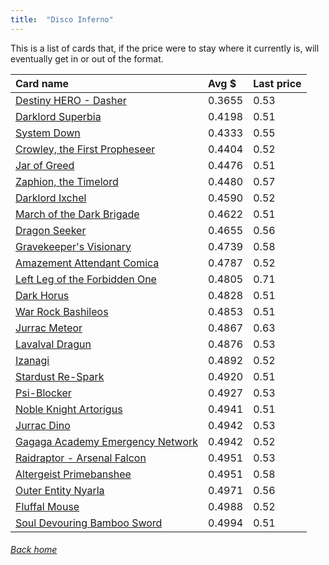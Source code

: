 ```yaml
---
title:  "Disco Inferno"
---
```


This is a list of cards that, if the price were to stay where it currently is, will eventually get in or out of the format.

| Card name | Avg $ | Last price |
| :-- | :-- | :-- |
[Destiny HERO - Dasher](https://db.ygoprodeck.com/card/?search=Destiny%20HERO%20-%20Dasher) | 0.3655 | 0.53 |
[Darklord Superbia](https://db.ygoprodeck.com/card/?search=Darklord%20Superbia) | 0.4198 | 0.51 |
[System Down](https://db.ygoprodeck.com/card/?search=System%20Down) | 0.4333 | 0.55 |
[Crowley, the First Propheseer](https://db.ygoprodeck.com/card/?search=Crowley,%20the%20First%20Propheseer) | 0.4404 | 0.52 |
[Jar of Greed](https://db.ygoprodeck.com/card/?search=Jar%20of%20Greed) | 0.4476 | 0.51 |
[Zaphion, the Timelord](https://db.ygoprodeck.com/card/?search=Zaphion,%20the%20Timelord) | 0.4480 | 0.57 |
[Darklord Ixchel](https://db.ygoprodeck.com/card/?search=Darklord%20Ixchel) | 0.4590 | 0.52 |
[March of the Dark Brigade](https://db.ygoprodeck.com/card/?search=March%20of%20the%20Dark%20Brigade) | 0.4622 | 0.51 |
[Dragon Seeker](https://db.ygoprodeck.com/card/?search=Dragon%20Seeker) | 0.4655 | 0.56 |
[Gravekeeper's Visionary](https://db.ygoprodeck.com/card/?search=Gravekeeper's%20Visionary) | 0.4739 | 0.58 |
[Amazement Attendant Comica](https://db.ygoprodeck.com/card/?search=Amazement%20Attendant%20Comica) | 0.4787 | 0.52 |
[Left Leg of the Forbidden One](https://db.ygoprodeck.com/card/?search=Left%20Leg%20of%20the%20Forbidden%20One) | 0.4805 | 0.71 |
[Dark Horus](https://db.ygoprodeck.com/card/?search=Dark%20Horus) | 0.4828 | 0.51 |
[War Rock Bashileos](https://db.ygoprodeck.com/card/?search=War%20Rock%20Bashileos) | 0.4853 | 0.51 |
[Jurrac Meteor](https://db.ygoprodeck.com/card/?search=Jurrac%20Meteor) | 0.4867 | 0.63 |
[Lavalval Dragun](https://db.ygoprodeck.com/card/?search=Lavalval%20Dragun) | 0.4876 | 0.53 |
[Izanagi](https://db.ygoprodeck.com/card/?search=Izanagi) | 0.4892 | 0.52 |
[Stardust Re-Spark](https://db.ygoprodeck.com/card/?search=Stardust%20Re-Spark) | 0.4920 | 0.51 |
[Psi-Blocker](https://db.ygoprodeck.com/card/?search=Psi-Blocker) | 0.4927 | 0.53 |
[Noble Knight Artorigus](https://db.ygoprodeck.com/card/?search=Noble%20Knight%20Artorigus) | 0.4941 | 0.51 |
[Jurrac Dino](https://db.ygoprodeck.com/card/?search=Jurrac%20Dino) | 0.4942 | 0.53 |
[Gagaga Academy Emergency Network](https://db.ygoprodeck.com/card/?search=Gagaga%20Academy%20Emergency%20Network) | 0.4942 | 0.52 |
[Raidraptor - Arsenal Falcon](https://db.ygoprodeck.com/card/?search=Raidraptor%20-%20Arsenal%20Falcon) | 0.4951 | 0.53 |
[Altergeist Primebanshee](https://db.ygoprodeck.com/card/?search=Altergeist%20Primebanshee) | 0.4951 | 0.58 |
[Outer Entity Nyarla](https://db.ygoprodeck.com/card/?search=Outer%20Entity%20Nyarla) | 0.4971 | 0.56 |
[Fluffal Mouse](https://db.ygoprodeck.com/card/?search=Fluffal%20Mouse) | 0.4988 | 0.52 |
[Soul Devouring Bamboo Sword](https://db.ygoprodeck.com/card/?search=Soul%20Devouring%20Bamboo%20Sword) | 0.4994 | 0.51 |

###### [Back home](index)